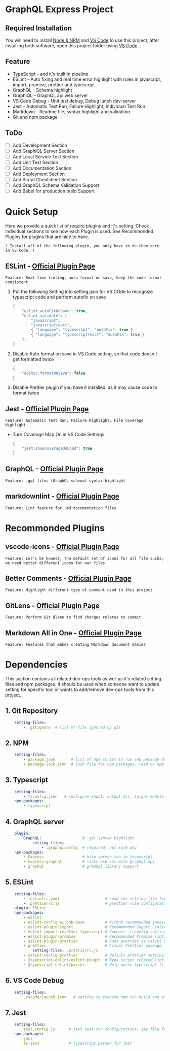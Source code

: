 [VS Code Main]: https://code.visualstudio.com/
[VS Code Download]: https://code.visualstudio.com/Download
[Node Download]: https://nodejs.org/en/download/
[GQL Main]: https://graphql.org/
[GQL Tutorial]: https://graphql.org/graphql-js/running-an-express-graphql-server/

[ESLint PI]: https://marketplace.visualstudio.com/items?itemName=dbaeumer.vscode-eslint
[GQL PI]: https://marketplace.visualstudio.com/items?itemName=Prisma.vscode-graphql
[JEST PI]: https://marketplace.visualstudio.com/items?itemName=Orta.vscode-jest
[markdownlink PI]: https://marketplace.visualstudio.com/items?itemName=DavidAnson.vscode-markdownlint
[icon PI]: https://marketplace.visualstudio.com/items?itemName=vscode-icons-team.vscode-icons
[comment PI]: https://marketplace.visualstudio.com/items?itemName=aaron-bond.better-comments
[gitlens PI]: https://marketplace.visualstudio.com/items?itemName=eamodio.gitlens
[markdownhelp PI]: https://marketplace.visualstudio.com/items?itemName=yzhang.markdown-all-in-one

# **GraphQL Express Project**

## Required Installation

You will need to install [Node & NPM][Node Download] and [VS Code][VS Code Download] to use this project, after installing both software, open this project folder using [VS Code][VS Code Main].

## Feature

- TypeScript - and it's built in pipeline
- ESLint - Auto fixing and real time error highlight with rules in javascript, import, promise, prettier and typescript
- GraphQL - Schema highlight
- GraphiQL - GraphQL api web server
- VS Code Debug - Unit test debug, Debug lunch dev-server
- Jest - Automatic Test Run, Failure Highlight, Individual Test Run
- Markdown - Readme file, syntax highlight and validation
- Git and npm package

## ToDo

- [ ] Add Development Section
- [ ] Add GraphiQL Server Section
- [ ] Add Local Service Test Section
- [ ] Add Unit Test Section
- [ ] Add Documentation Section
- [ ] Add Deployment Section
- [ ] Add Script Cheatsheet Section
- [ ] Add GraphQL Schema Validation Support
- [ ] Add Babel for production build Support

# Quick Setup

Here we provide a quick list of require plugins and it's setting. Check individual sections to see how each Plugin is used. See Recommonded Plugins for plugins that are nice to have.

`! Install all of the following plugin, you only have to do them once in VS Code. !`

## ESLint - [Official Plugin Page][ESLint PI]

`Feature: Real time linting, auto format on save, keep the code format consistent`

1. Put the following Setting into setting.json for VS COde to recognize typescript code and perform autofix on save

    ```js
    {
        "eslint.autoFixOnSave": true,
        "eslint.validate": [
            "javascript",
            "javascriptreact",
            { "language": "typescript", "autoFix": true },
            { "language": "typescriptreact", "autoFix": true }
        ],
    }
    ```

2. Disable Auto format on save in VS Code setting, so that code doesn't get formatted twice

    ```js
    {
        "editor.formatOnSave": false
    }
    ```

3. Disable Prettier plugin if you have it installed, as it may cause code to format twice

## Jest - [Official Plugin Page][JEST PI]

`Feature: Automatic Test Run, Failure Highlight, File Coverage Highlight`

- Turn Coverage Map On in VS Code Settings

    ```js
    {
        "jest.showCoverageOnLoad": true
    }
    ```

## GraphQL - [Official Plugin Page][GQL PI]

`Feature: .gql files (GraphQL schema) syntax highlight`

## markdownlint - [Official Plugin Page][markdownlink PI]

`Feature: Lint feature for .md documentation files`

# Recommonded Plugins

## vscode-icons - [Official Plugin Page][icon PI]

`Feature: Let's be honest, the default set of icons for all file sucks, we need better different icons for our files`

## Better Comments - [Official Plugin Page][comment PI]

`Feature: Highlight different type of comment used in this project`

## GitLens - [Official Plugin Page][gitlens PI]

`Feature: Perform Git Blame to find changes relates to commit`

## Markdown All in One - [Official Plugin Page][markdownhelp PI]

`Feature: Features that makes creating Markdown document easier`

# Dependencies

This section contains all related dev-ops tools as well as it's related setting files and npm packages. It should be used when someone want to update setting for specific tool or wants to add/remove dev-ops tools from this project.

## 1. Git Repository

```yaml
    setting-files:
        - .gitignore  # list of file ignored by git
```

## 2. NPM

```yaml
    setting-files:
        - package.json       # list of npm script to run and package dependencies
        - package-lock.json  # lock file for npm packages, read on npm for more detail
```

## 3. Typescript

```yaml
    setting-files:
        - tsconfig.json   # configure input, output dir, target module and linting rules
    npm-packages:
        - typescript
```

## 4. GraphQL server

```yaml
    plugin:
        GraphQL:                  # .gql syntax highlight
            setting-files:
                - .graphqlconfig  # required, not sure why
    npm-packages:
        - Express                 # http server run in javascript
        - express-graphql         # links express with graphql api
        - graphql                 # graphql library support
```

## 5. ESLint

```yaml
    setting-files:
        - .eslintrc.yaml                    # read the setting file for more detail
        - .prettierrc.js                    # prettier rule configuration
    plugin: ESLint
    npm-packages:
        - eslint
        - eslint-config-airbnb-base         # Airbnb recommonded javascript rules
        - eslint-plugin-import              # Recommonded Import Linting rules, confired by Airbnb-base
        - eslint-import-resolver-typescript # Connect .tsconfig setting with eslint setting for plugin-import, share module import rules
        - eslint-plugin-promise             # Recommonded Promise linting rules
        - eslint-plugin-prettier            # Runs prettier as tslint rules
        - prettier                          # Actual Prettier package
            setting-files: .prettierrc.js
        - eslint-config-prettier            # default prettier setting, disabling conflicting rules with other recommonded settings
        - @typescript-eslint/eslint-plugin  # Type script related linting rules
        - @typescript-eslint/parser         # Help parse typescript files
```

## 6. VS Code Debug

```yaml
    setting-files:
        .vscode/launch.json   # setting to execute npm run build and attaching vs code debugger
```

## 7. Jest

```yaml
    setting-files:
        jest.config.js      # jest test run configurations, see file for detail
    npm-packages:
        jest
        ts-jest             # typescript parser for jest
```
